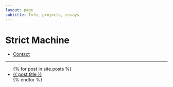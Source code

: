 ```yaml
---
layout: page
subtitle: Info, projects, essays
---
```


<h1>Strict Machine</h1>

<ul class="posts-list">
	<li>
		<a class="post-link" href="/contact">Contact</a>
	</li>
</ul>

<hr />

<ul class="posts-list">
{% for post in site.posts %}
	<li>
		<a class="post-link" href="{{ post.url | prepend: site.baseurl }}">{{ post.title }}</a>
	</li>
{% endfor %}
</ul>
